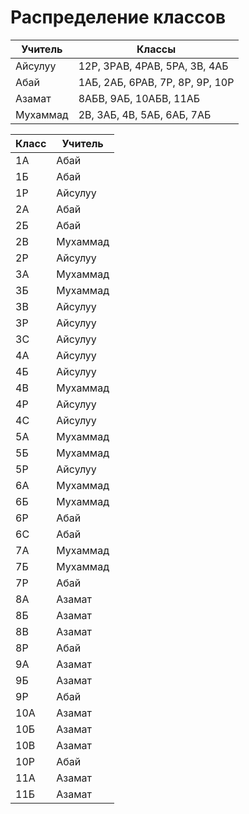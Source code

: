 # Распределение классов


| Учитель  | Классы                          |
| -------- | ------------------------------- |
| Айсулуу  | 12P, 3PАB, 4PAB, 5PA, 3В, 4АБ   |
| Абай     | 1АБ, 2АБ, 6PAB, 7P, 8P, 9P, 10P |
| Азамат   | 8АБВ, 9АБ, 10АБВ, 11АБ          |
| Мухаммад | 2В, 3АБ, 4В, 5АБ, 6АБ, 7АБ      |



| Класс | Учитель  |
| ----- | -------- |
| 1А    | Абай     |
| 1Б    | Абай     |
| 1P    | Айсулуу  |
| 2А    | Абай     |
| 2Б    | Абай     |
| 2В    | Мухаммад |
| 2P    | Айсулуу  |
| 3А    | Мухаммад |
| 3Б    | Мухаммад |
| 3В    | Айсулуу  |
| 3Р    | Айсулуу  |
| 3С    | Айсулуу  |
| 4А    | Айсулуу  |
| 4Б    | Айсулуу  |
| 4В    | Мухаммад |
| 4Р    | Айсулуу  |
| 4С    | Айсулуу  |
| 5А    | Мухаммад |
| 5Б    | Мухаммад |
| 5Р    | Айсулуу  |
| 6А    | Мухаммад |
| 6Б    | Мухаммад |
| 6Р    | Абай     |
| 6С    | Абай     |
| 7А    | Мухаммад |
| 7Б    | Мухаммад |
| 7Р    | Абай     |
| 8А    | Азамат   |
| 8Б    | Азамат   |
| 8В    | Азамат   |
| 8Р    | Абай     |
| 9А    | Азамат   |
| 9Б    | Азамат   |
| 9Р    | Абай     |
| 10А   | Азамат   |
| 10Б   | Азамат   |
| 10В   | Азамат   |
| 10Р   | Абай     |
| 11А   | Азамат   |
| 11Б   | Азамат   |
